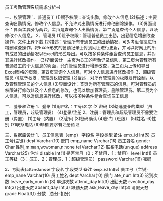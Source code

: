 员工考勤管理系统需求分析书

一、权限管理
1、普通员工
(1)赋予权限：查询出勤，修改个人信息
(2)描述：主要查询出勤情况，修改个人信息。不允许对出勤情况进行修改删除操作。
(3)界面设计：界面主要分为两块，主页是查询个人出勤情况，第二页是查询个人信息，以及修改个人信息。
2、管理员
(1)赋予权限：管理普通员工出勤，出勤信息增删改查操作，文件上传下载
(2)描述：管理所有普通员工的出勤情况，可对考勤信息进行增删改查操作，将Excel形式的出勤记录上传到网上进行更新，并可以将网上的所有成员的出勤情况以Excel的形式导出。可以按多种条件组合查询员工信息，并对其进行修改操作。
(3)界面设计：主页为员工的考勤记录信息，第二页为管理所有普通员工的个人信息的页面，允许管理员进行增删改查，第三页为上传和导出Excel表格的页面，第四页查询个人信息，可对个人信息进行修改操作
3、超级管理员
(1)赋予权限：管理员权限管理
(2)描述：对所有管理员的权限进行控制，以及管理管理员的个人信息
(3)界面设计：首页为所有管理员的信息，可对管理员的权限进行修改以及个人信息的修改，也可以增加管理员，删除管理员。第二页为个人信息，可以对信息进行修改，可以按多种条件组合查询员工信息

二、登录和注册
1、登录
(1)用户名：工号/名字
(2)密码
(3)勾选登录的类型（员工，管理员，超级管理员）
(4)登录/注册
2、注册：管理员和超级管理员不需要注册（内置）
(1)工号（内置）
(2)密码
(3)密码确认
(4)部门（班级）
(5)姓名
(6)性别
(7)联系电话
(8)邮箱
要求有注册验证

三、数据库设计
1、员工信息表（emp）
字段名	字段类型	备注
emp_id	Int(5)	员工号(主键)
dept	Varchar(10)	部门
emp_name	Varchar(16)	员工姓名
gender	Char	性别,m:man,w:woman,n:none
tel	Varchar(12)	联系电话(unique)
address	Varchar(25)	住址
disable	Int(1)	是否禁用（0：不禁用，1：禁用）
level	Int(1)	员工等级（3：员工、2：管理员、1：超级管理员）
password	Varchar(16)	密码

2、考勤表(attendance)
字段名	字段类型	备注
emp_id	Int(5)	员工号（主键）
emp_nane	Varchar(10)	员工姓名
dept	Varchar(10)	部门
late_num	Int(3)	迟到次数
leave_early_num	Int(3)	早退次数
attend_day	Int(3)	出勤天数
evection_day	Int(3)	出差天数
absent_day	Int(3)	缺勤天数
ask_leave_day	Int(3)	请假天数
grade	Float(3,1)	分数（总分-扣分）
